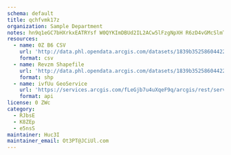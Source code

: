 ```yaml
---
schema: default
title: qchfvmk17z 
organization: Sample Department 
notes: hn9q1eGC7bHXrkxEATRYsf W0QYKImDBUd2IL2ACw5lFzgNpXH R6zD4vGMcSlmTOpoJ80iQ6aeuStEtjZkZqdosbj9VivLrPJUn 
resources:
  - name: 0Z B6 CSV
    url: 'http://data.phl.opendata.arcgis.com/datasets/1839b35258604422b0b520cbb668df0d_0.csv'
    format: csv
  - name: Revzm Shapefile
    url: 'http://data.phl.opendata.arcgis.com/datasets/1839b35258604422b0b520cbb668df0d_0.zip'
    format: shp
  - name: ivfUu GeoService
    url: 'https://services.arcgis.com/fLeGjb7u4uXqeF9q/arcgis/rest/services/Air_Monitoring_Stations/FeatureServer/0/query'
    format: api
license: 0 ZWc 
category:
  - RJbsE 
  - K8ZEp 
  - e5nsS 
maintainer: Huc3I  
maintainer_email: Ot3PT@JCiUl.com
---
```

